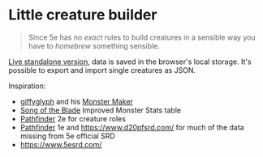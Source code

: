 # Little creature builder

> Since 5e has no *exact* rules to build creatures in a sensible way you have to _homebrew_ something sensible.

[Live standalone version](https://litteram.github.io/little-creature-builder/), data is saved in the browser's local storage. It's possible to export and import single creatures as JSON.



Inspiration:

- [giffyglyph][#giffyglyph] and his [Monster Maker][#giffyglyph-mm]
- [Song of the Blade][#songoftheblade] Improved Monster Stats table
- [Pathfinder][#pathfinder] 2e for creature roles
- [Pathfinder][#pathfinder] 1e and https://www.d20pfsrd.com/ for much of the data missing from 5e official SRD
- https://www.5esrd.com/

[#pathfinder]: https://paizo.com/pathfinder
[#giffyglyph]: https://www.giffyglyph.com/
[#giffyglyph-mm]: https://www.giffyglyph.com/monstermaker/grimoire/2.1.2/en/contents.html
[#songoftheblade]:  https://songoftheblade.wordpress.com/2015/09/09/improved-monster-stats-table-for-dd-5th-edition/
